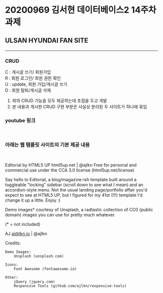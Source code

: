 ﻿# 20200969 김서현 데이터베이스2 14주차 과제
## ULSAN HYUNDAI FAN SITE <hr>

### CRUD
C : 게시글 쓰기/ 회원가입<br>
R : 회원 로그인/ 회원 권한 확인<br>
U : update, 회원 가입/게시글 쓰기<br>
D : 회원 탈퇴/게시글 삭제<br>

1. 위의 CRUD 기능을 모두 제공하는데 초점을 두고 개발<br>
2. 본 내용과 게시판 CRUD 구현 부분은 사실상 분리된 두 사이트가 하나에 묶임<br>

### youtube 링크

<br>

### 아래는 웹 탬플릿 사이트의 기본 제공 내용

<br>

Editorial by HTML5 UP
html5up.net | @ajlkn
Free for personal and commercial use under the CCA 3.0 license (html5up.net/license)


Say hello to Editorial, a blog/magazine-ish template built around a toggleable "locking"
sidebar (scroll down to see what I mean) and an accordion-style menu. Not the usual landing
page/portfolio affair you'd expect to see at HTML5 UP, but I figured for my 41st (!!!)
template I'd change it up a little. Enjoy :)

Demo images* courtesy of Unsplash, a radtastic collection of CC0 (public domain) images
you can use for pretty much whatever.

(* = not included)

AJ
aj@lkn.io | @ajlkn


Credits:

	Demo Images:
		Unsplash (unsplash.com)

	Icons:
		Font Awesome (fontawesome.io)

	Other:
		jQuery (jquery.com)
		Responsive Tools (github.com/ajlkn/responsive-tools)